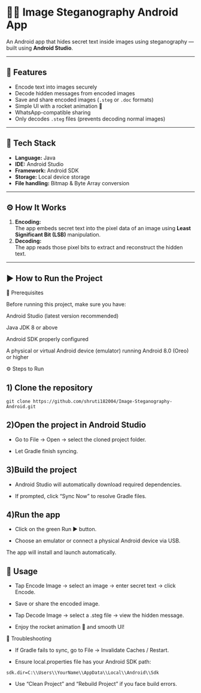 # 🕵️‍♀️ Image Steganography Android App

An Android app that hides secret text inside images using steganography — built using **Android Studio**.

---

## 📱 Features
- Encode text into images securely  
- Decode hidden messages from encoded images  
- Save and share encoded images (`.steg` or `.doc` formats)  
- Simple UI with a rocket animation 🚀  
- WhatsApp-compatible sharing  
- Only decodes `.steg` files (prevents decoding normal images)

---

## 🧠 Tech Stack
- **Language:** Java  
- **IDE:** Android Studio  
- **Framework:** Android SDK  
- **Storage:** Local device storage  
- **File handling:** Bitmap & Byte Array conversion  

---

## ⚙️ How It Works
1. **Encoding:**  
   The app embeds secret text into the pixel data of an image using **Least Significant Bit (LSB)** manipulation.  
2. **Decoding:**  
   The app reads those pixel bits to extract and reconstruct the hidden text.  

---

## ▶️ How to Run the Project
🧩 Prerequisites

Before running this project, make sure you have:

Android Studio (latest version recommended)

Java JDK 8 or above

Android SDK properly configured

A physical or virtual Android device (emulator) running Android 8.0 (Oreo) or higher

⚙️ Steps to Run

## 1) Clone the repository

```git clone https://github.com/shruti182004/Image-Steganography-Android.git```

## 2)Open the project in Android Studio

- Go to File → Open → select the cloned project folder.

- Let Gradle finish syncing.

## 3)Build the project

- Android Studio will automatically download required dependencies.

- If prompted, click “Sync Now” to resolve Gradle files.

## 4)Run the app

- Click on the green Run ▶️ button.

- Choose an emulator or connect a physical Android device via USB.

The app will install and launch automatically.

## 📱 Usage

- Tap Encode Image → select an image → enter secret text → click Encode.

- Save or share the encoded image.

- Tap Decode Image → select a .steg file → view the hidden message.

- Enjoy the rocket animation 🚀 and smooth UI!

🐞 Troubleshooting

- If Gradle fails to sync, go to File → Invalidate Caches / Restart.

- Ensure local.properties file has your Android SDK path:

``` sdk.dir=C:\\Users\\YourName\\AppData\\Local\\Android\\Sdk ```

- Use “Clean Project” and “Rebuild Project” if you face build errors.


